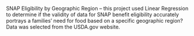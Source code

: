 SNAP Eligibility by Geographic Region – this project used Linear Regression to determine if the validity of data for SNAP benefit eligibility accurately portrays a families’ need for food based on a specific geographic region?  Data was selected from the USDA.gov website.

